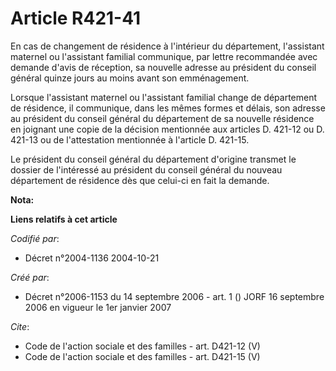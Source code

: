 # Article R421-41

En cas de changement de résidence à l'intérieur du département, l'assistant maternel ou l'assistant familial communique, par
lettre recommandée avec demande d'avis de réception, sa nouvelle adresse au président du conseil général quinze jours au
moins avant son emménagement. 

Lorsque l'assistant maternel ou l'assistant familial change de département de résidence, il communique, dans les mêmes formes
et délais, son adresse au président du conseil général du département de sa nouvelle résidence en joignant une copie de la
décision mentionnée aux articles D. 421-12 ou D. 421-13 ou de l'attestation mentionnée à l'article D. 421-15.

Le président du conseil général du département d'origine transmet le dossier de l'intéressé au président du conseil général
du nouveau département de résidence dès que celui-ci en fait la demande.

**Nota:**



**Liens relatifs à cet article**

_Codifié par_:

  - Décret n°2004-1136 2004-10-21

_Créé par_:

  - Décret n°2006-1153 du 14 septembre 2006 - art. 1 () JORF 16 septembre 2006 en vigueur le 1er janvier 2007

_Cite_:

  - Code de l'action sociale et des familles - art. D421-12 (V)
  - Code de l'action sociale et des familles - art. D421-15 (V)
